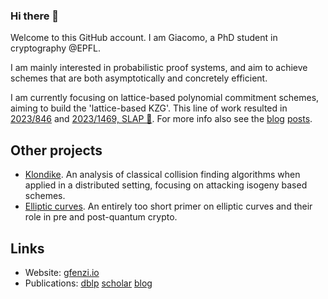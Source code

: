 ### Hi there 👋

Welcome to this GitHub account. I am Giacomo, a PhD student in cryptography @EPFL. 

I am mainly interested in probabilistic proof systems, and aim to achieve schemes that are both asymptotically and concretely efficient.

I am currently focusing on lattice-based polynomial commitment schemes, aiming to build the 'lattice-based KZG'. This line of work resulted in [2023/846](https://ia.cr/2023/846) and [2023/1469, SLAP 👋](https://ia.cr/2023/1469). For more info also see the [blog](https://gfenzi.io/lattices/towards-asymptotic-and-concrete-efficiency/) [posts](https://gfenzi.io/lattices/slap/).

## Other projects
- [Klondike](https://ethz.ch/content/dam/ethz/special-interest/infk/inst-infsec/appliedcrypto/education/theses/thesis%20(4).pdf). An analysis of classical collision finding algorithms when applied in a distributed setting, focusing on attacking isogeny based schemes.
- [Elliptic curves](https://youtu.be/HsqfumdYrUA). An entirely too short primer on elliptic curves and their role in pre and post-quantum crypto.

## Links
- Website: [gfenzi.io](gfenzi.io)
- Publications: [dblp](https://dblp.org/pid/350/5799.html) [scholar](https://scholar.google.com/citations?user=lnJtN4cAAAAJ) [blog](https://gfenzi.io/publications/publications/)
